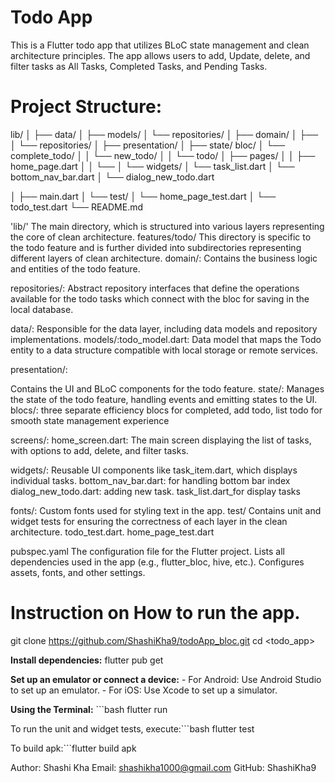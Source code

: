 # Todo App
This is a Flutter todo app that utilizes BLoC state management and clean architecture principles.
The app allows users to add, Update, delete, and filter tasks as All Tasks, Completed Tasks, and Pending Tasks.

# Project Structure:
lib/
│
├── data/
│   ├── models/
│   └── repositories/
│
├── domain/
│   ├── 
│   └── repositories/
│
├── presentation/
│   ├── state/
         bloc/
│    └── complete_todo/
│   │   └── new_todo/
│   │   └── todo/
│   ├── pages/
│   │   ├── home_page.dart
│   │   └── 
│   └── widgets/
│       └── task_list.dart
│       └── bottom_nav_bar.dart
│       └── dialog_new_todo.dart

│
├── main.dart
│   └── test/
│       └── home_page_test.dart
│       └── todo_test.dart
└── README.md


'lib/' The main directory, which is structured into various layers representing the core of clean architecture.
features/todo/
This directory is specific to the todo feature and is further divided into subdirectories representing different layers of clean architecture.
domain/: Contains the business logic and entities of the todo feature.

repositories/: Abstract repository interfaces that define the operations available for the todo tasks which connect with the bloc for saving in the local database.

data/: Responsible for the data layer, including data models and repository implementations. 
models/:todo_model.dart: Data model that maps the Todo entity to a data structure compatible with local storage or remote services.


presentation/:

Contains the UI and BLoC components for the todo feature.
state/: Manages the state of the todo feature, handling events and emitting states to the UI.
blocs/: three separate efficiency blocs for completed, add todo, list todo for smooth state management experience

screens/:
home_screen.dart: The main screen displaying the list of tasks, with options to add, delete, and filter tasks.

widgets/:
Reusable UI components like task_item.dart, which displays individual tasks.
bottom_nav_bar.dart: for handling bottom bar index
dialog_new_todo.dart: adding new task.
task_list.dart_for display tasks

fonts/: Custom fonts used for styling text in the app.
test/
Contains unit and widget tests for ensuring the correctness of each layer in the clean architecture.
todo_test.dart.
home_page_test.dart

pubspec.yaml
The configuration file for the Flutter project.
Lists all dependencies used in the app (e.g., flutter_bloc, hive, etc.).
Configures assets, fonts, and other settings.

# Instruction on How to run the app.

git clone <https://github.com/ShashiKha9/todoApp_bloc.git>
cd <todo_app>

**Install dependencies:** flutter pub get
        

 **Set up an emulator or connect a device:**  - For Android: Use Android Studio to set up an emulator. - For iOS: Use Xcode to set up a simulator.

  **Using the Terminal:**
    ```bash flutter run 

 To run the unit and widget tests, execute:```bash flutter test
 
 To build apk:```flutter build apk

Author: Shashi Kha
Email: shashikha1000@gmail.com
GitHub: ShashiKha9

